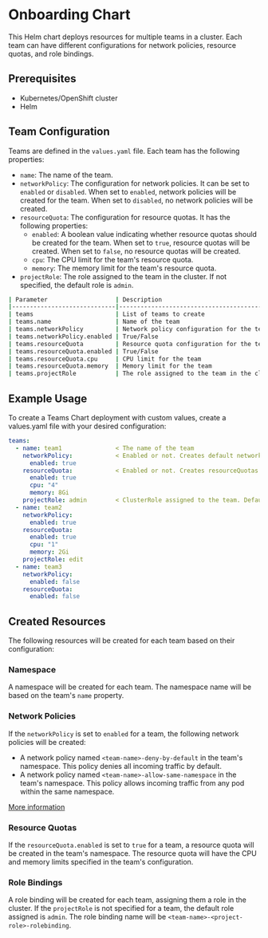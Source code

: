 # Onboarding Chart

This Helm chart deploys resources for multiple teams in a cluster. Each team can have different configurations for network policies, resource quotas, and role bindings.
## Prerequisites

- Kubernetes/OpenShift cluster
- Helm
## Team Configuration

Teams are defined in the `values.yaml` file. Each team has the following properties:

- `name`: The name of the team.
- `networkPolicy`: The configuration for network policies. It can be set to `enabled` or `disabled`. When set to `enabled`, network policies will be created for the team. When set to `disabled`, no network policies will be created.
- `resourceQuota`: The configuration for resource quotas. It has the following properties:
  - `enabled`: A boolean value indicating whether resource quotas should be created for the team. When set to `true`, resource quotas will be created. When set to `false`, no resource quotas will be created.
  - `cpu`: The CPU limit for the team's resource quota.
  - `memory`: The memory limit for the team's resource quota.
- `projectRole`: The role assigned to the team in the cluster. If not specified, the default role is `admin`.

```bash
| Parameter                   | Description                                  | Default |
|-----------------------------|----------------------------------------------|---------|
| teams                       | List of teams to create                      |   []    |
| teams.name                  | Name of the team                             |         |
| teams.networkPolicy         | Network policy configuration for the team    |         |
| teams.networkPolicy.enabled | True/False                                   | False   |
| teams.resourceQuota         | Resource quota configuration for the team    |         |
| teams.resourceQuota.enabled | True/False                                   | False   |
| teams.resourceQuota.cpu     | CPU limit for the team                       |         |
| teams.resourceQuota.memory  | Memory limit for the team                    |         |
| teams.projectRole           | The role assigned to the team in the cluster | admin   |
```

## Example Usage
To create a Teams Chart deployment with custom values, create a values.yaml file with your desired configuration:

```yaml
teams:
  - name: team1               < The name of the team
    networkPolicy:            < Enabled or not. Creates default networkPolicies. Default = false
      enabled: true
    resourceQuota:            < Enabled or not. Creates resourceQuotas for the namespace. Default = false
      enabled: true
      cpu: "4"
      memory: 8Gi
    projectRole: admin        < ClusterRole assigned to the team. Default = admin
  - name: team2
    networkPolicy:
      enabled: true
    resourceQuota:
      enabled: true
      cpu: "1"
      memory: 2Gi
    projectRole: edit
  - name: team3
    networkPolicy:
      enabled: false
    resourceQuota:
      enabled: false
```
## Created Resources

The following resources will be created for each team based on their configuration:

### Namespace

A namespace will be created for each team. The namespace name will be based on the team's `name` property.

### Network Policies

If the `networkPolicy` is set to `enabled` for a team, the following network policies will be created:

- A network policy named `<team-name>-deny-by-default` in the team's namespace. This policy denies all incoming traffic by default.
- A network policy named `<team-name>-allow-same-namespace` in the team's namespace. This policy allows incoming traffic from any pod within the same namespace.

[More information](https://docs.openshift.com/container-platform/latest/networking/network_policy/creating-network-policy.html#nw-networkpolicy-create-cli_creating-network-policy)
### Resource Quotas

If the `resourceQuota.enabled` is set to `true` for a team, a resource quota will be created in the team's namespace. The resource quota will have the CPU and memory limits specified in the team's configuration.

### Role Bindings

A role binding will be created for each team, assigning them a role in the cluster. If the `projectRole` is not specified for a team, the default role assigned is `admin`. The role binding name will be `<team-name>-<project-role>-rolebinding`.
